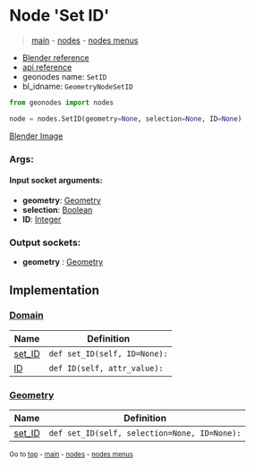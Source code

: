 # Node 'Set ID'

> [main](../structure.md) - [nodes](nodes.md) - [nodes menus](nodes_menus.md)

- [Blender reference](https://docs.blender.org/manual/en/latest/modeling/geometry_nodes/geometry/set_id.html)
- [api reference](https://docs.blender.org/api/current/bpy.types.GeometryNodeSetID.html)
- geonodes name: `SetID`
- bl_idname: `GeometryNodeSetID`

```python
from geonodes import nodes

node = nodes.SetID(geometry=None, selection=None, ID=None)
```

[Blender Image](self.node_image_ref)

### Args:

#### Input socket arguments:

- **geometry**: [Geometry](Geometry.md)
- **selection**: [Boolean](Boolean.md)
- **ID**: [Integer](Integer.md)

### Output sockets:

- **geometry** : [Geometry](Geometry.md)

## Implementation

### [Domain](Domain.md)

| Name | Definition |
|------|------------|
 | [set_ID](Domain.md#set_ID) | `def set_ID(self, ID=None):` |
 | [ID](Domain.md#ID) | `def ID(self, attr_value):` |

### [Geometry](Geometry.md)

| Name | Definition |
|------|------------|
 | [set_ID](Geometry.md#set_ID) | `def set_ID(self, selection=None, ID=None):` |

<sub>Go to [top](#node-Set-ID) - [main](../structure.md) - [nodes](nodes.md) - [nodes menus](nodes_menus.md)</sub>


